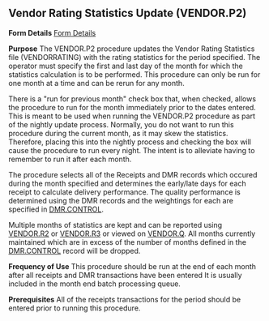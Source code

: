 ## Vendor Rating Statistics Update (VENDOR.P2)
<PageHeader />

**Form Details**
[Form Details](../VENDOR-P2-1/README.md)

**Purpose**
The VENDOR.P2 procedure updates the Vendor Rating Statistics file
(VENDORRATING) with the rating statistics for the period specified. The
operator must specify the first and last day of the month for which the
statistics calculation is to be performed. This procedure can only be run for
one month at a time and can be rerun for any month.

There is a "run for previous month" check box that, when checked, allows the
procedure to run for the month immediately prior to the dates entered. This is
meant to be used when running the VENDOR.P2 procedure as part of the nightly
update process. Normally, you do not want to run this procedure during the
current month, as it may skew the statistics. Therefore, placing this into the
nightly process and checking the box will cause the procedure to run every
night. The intent is to alleviate having to remember to run it after each
month.

The procedure selects all of the Receipts and DMR records which occured during
the month specified and determines the early/late days for each receipt to
calculate delivery performance. The quality performance is determined using
the DMR records and the weightings for each are specified in
[DMR.CONTROL](../DMR-CONTROL/README.md).

Multiple months of statistics are kept and can be reported using
[VENDOR.R2](../VENDOR-R2/README.md) or [VENDOR.R3](../VENDOR-R3/README.md) or viewed on
[VENDOR.Q](../VENDOR-Q/README.md). All months currently maintained which are in excess
of the number of months defined in the [DMR.CONTROL](../DMR-CONTROL/README.md) record
will be dropped.

**Frequency of Use**
This procedure should be run at the end of each month after all receipts and
DMR transactions have been entered It is usually included in the month end
batch processing queue.

**Prerequisites**
All of the receipts transactions for the period should be entered prior to
running this procedure.

<badge text= "Version 8.10.57 " vertical="middle" />

<PageFooter />
